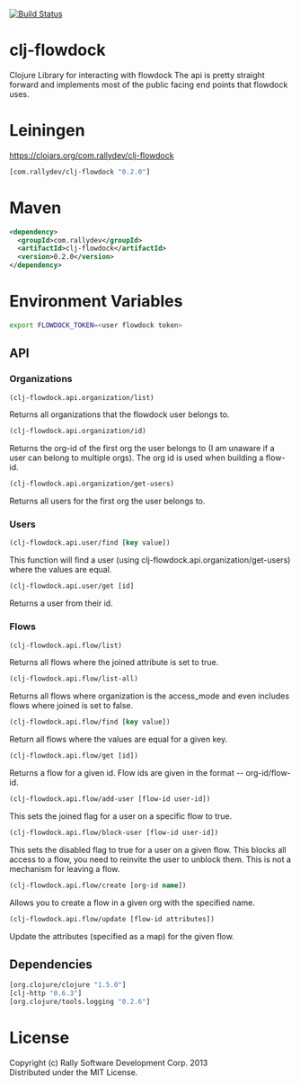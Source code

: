 [![Build Status](https://travis-ci.org/RallySoftware/clj-flowdock.png?branch=master)](https://travis-ci.org/RallySoftware/clj-flowdock)
# clj-flowdock
Clojure Library for interacting with flowdock
The api is pretty straight forward and implements most of the public facing end points that flowdock uses.

# Leiningen
https://clojars.org/com.rallydev/clj-flowdock
```clojure
[com.rallydev/clj-flowdock "0.2.0"]
```

# Maven
```xml
<dependency>
  <groupId>com.rallydev</groupId>
  <artifactId>clj-flowdock</artifactId>
  <version>0.2.0</version>
</dependency>
```

# Environment Variables
```bash
export FLOWDOCK_TOKEN=<user flowdock token>
```

## API

### Organizations
```clojure
(clj-flowdock.api.organization/list)
```
Returns all organizations that the flowdock user belongs to.

```clojure
(clj-flowdock.api.organization/id)
```
Returns the org-id of the first org the user belongs to (I am unaware if a user can belong to multiple orgs). The org id
is used when building a flow-id.

```clojure
(clj-flowdock.api.organization/get-users)
```
Returns all users for the first org the user belongs to.

### Users
```clojure
(clj-flowdock.api.user/find [key value])
```
This function will find a user (using clj-flowdock.api.organization/get-users) where the values are equal.

```clojure
(clj-flowdock.api.user/get [id]
```
Returns a user from their id.

### Flows
```clojure
(clj-flowdock.api.flow/list)
```
Returns all flows where the joined attribute is set to true.

```clojure
(clj-flowdock.api.flow/list-all)
```
Returns all flows where organization is the access_mode and even includes flows where joined is set to false.

```clojure
(clj-flowdock.api.flow/find [key value])
```
Return all flows where the values are equal for a given key.

```clojure
(clj-flowdock.api.flow/get [id])
```
Returns a flow for a given id. Flow ids are given in the format -- org-id/flow-id.

```clojure
(clj-flowdock.api.flow/add-user [flow-id user-id])
```
This sets the joined flag for a user on a specific flow to true.

```clojure
(clj-flowdock.api.flow/block-user [flow-id user-id])
```
This sets the disabled flag to true for a user on a given flow. This blocks all access to a flow, you need to reinvite the user
to unblock them. This is not a mechanism for leaving a flow.

```clojure
(clj-flowdock.api.flow/create [org-id name])
```
Allows you to create a flow in a given org with the specified name.

```clojure
(clj-flowdock.api.flow/update [flow-id attributes])
```
Update the attributes (specified as a map) for the given flow.

## Dependencies
```clojure
[org.clojure/clojure "1.5.0"]
[clj-http "0.6.3"]
[org.clojure/tools.logging "0.2.6"]
```

# License
Copyright (c) Rally Software Development Corp. 2013  
Distributed under the MIT License.


